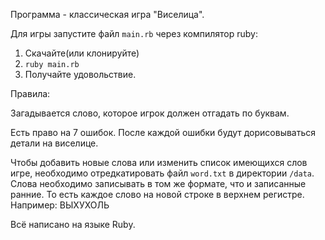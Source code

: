 Программа - классическая игра "Виселица".

Для игры запустите файл `main.rb` через компилятор ruby:

1. Скачайте(или клонируйте)
2. `ruby main.rb`
3. Получайте удовольствие.

Правила:

Загадывается слово, которое игрок должен отгадать по буквам.

Есть право на 7 ошибок. После каждой ошибки будут дорисовываться детали на виселице.


Чтобы добавить новые слова или изменить список имеющихся слов игре, необходимо отредкатировать файл `word.txt` в директории `/data`. Слова необходимо записывать в том же формате, что и записанные ранние. То есть каждое слово на новой строке в верхнем регистре. Например: ВЫХУХОЛЬ


Всё написано на языке Ruby.
